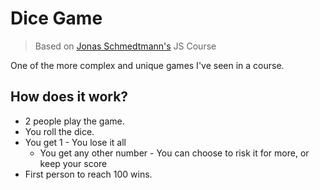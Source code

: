 # Dice Game

> Based on [Jonas Schmedtmann's](https://www.udemy.com/course/the-complete-javascript-course/) JS Course

One of the more complex and unique games I've seen in a course.

## How does it work?

- 2 people play the game.
- You roll the dice.
- You get 1 - You lose it all
  - You get any other number - You can choose to risk it for more, or keep your score
- First person to reach 100 wins.
